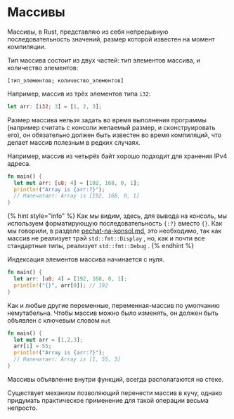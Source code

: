# Массивы

Массивы, в Rust, представляю из себя непрерывную последовательность значений, размер которой известен на момент компиляции.

Тип массива состоит из двух частей: тип элементов массива, и количество элементов:

```
[тип_элементов; количество_элементов]
```

Например, массив из трёх элементов типа `i32`:

```rust
let arr: [i32; 3] = [1, 2, 3];
```

Размер массива нельзя задать во время выполнения программы (например считать с консоли желаемый размер, и сконструировать его), он обязательно должен быть известен во время компиляций, что делает массив полезным в редких случаях.

Например, массив из четырёх байт хорошо подходит для хранения IPv4 адреса.

```rust
fn main() {
  let mut arr: [u8; 4] = [192, 168, 0, 1];
  println!("Array is {arr:?}");
  // Напечатает: Array is [192, 168, 0, 1]
}
```

{% hint style="info" %}
Как мы видим, здесь, для вывода на консоль, мы используем форматирующую последовательность `{:?}` вместо `{}`. Как мы говорили, в разделе [pechat-na-konsol.md](pechat-na-konsol.md "mention"), это необходимо, так как массив не реализует трэй `std::fmt::Display` , но, как и почти все стандартные типы, реализует `std::fmt::Debug` .
{% endhint %}

Индексация элементов массива начинается с нуля.

```rust
fn main() {
  let arr: [u8; 4] = [192, 168, 0, 1];
  println!("{}", arr[0]); // 192
}
```

Как и любые другие переменные, переменная-массив по умолчанию немутабельна. Чтобы массив можно было изменять, он должен быть объявлен с ключевым словом `mut`

```rust
fn main() {
  let mut arr = [1,2,3];
  arr[1] = 55;
  println!("Array is {arr:?}");
  // Напечатает: Array is [1, 55, 3]
}
```

Массивы объявленне внутри функций, всегда располагаются на стеке.

Существует механизм позволяющий перенести массив в кучу, однако придумать практическое применение для такой операции весьма непросто.
